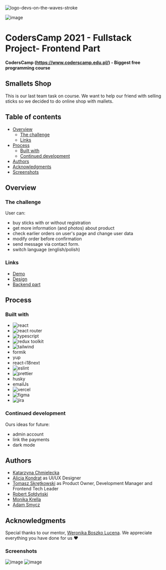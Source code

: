 ![logo-devs-on-the-waves-stroke](https://user-images.githubusercontent.com/19845958/148255475-9f24bd68-7020-42e8-a0d7-c2ed885848e5.png)

![image](https://user-images.githubusercontent.com/56206231/170011760-015dca37-7b16-4ed6-874f-a9cb0aab44ae.png)


# CodersCamp 2021 - Fullstack Project- Frontend Part
**CodersCamp (https://www.coderscamp.edu.pl/) - Biggest free programming course** 

## Smallets Shop

This is our last team task on course. We want to help our friend with selling sticks so we decided to do online shop with mallets.

## Table of contents

- [Overview](#overview)
  - [The challenge](#the-challenge)
  - [Links](#links)
- [Process](#process)
  - [Built with](#built-with)
  - [Continued development](#continued-development)
- [Authors](#authors)
- [Acknowledgments](#acknowledgments)
-  [Screenshots](#screenshots)

## Overview

### The challenge

User can:
- buy sticks with or without registration
- get more information (and photos) about product
- check earlier orders on user's page and change user data
- modify order before confirmation
- send message via contact form.
- switch language (english/polish)

### Links

- [Demo](https://s-mallets-frontend.vercel.app/)
- [Design](https://www.figma.com/file/GUgGbIYMb28LwIPjgdHGmc/Smallets?node-id=183%3A3518)
- [Backend part](https://github.com/CC2021-WBL/S.Mallets-backend)

## Process

### Built with

- ![react](https://img.shields.io/badge/React-20232A?style=for-the-badge&logo=react&logoColor=61DAFB)
- ![react router](https://img.shields.io/badge/React_Router-CA4245?style=for-the-badge&logo=react-router&logoColor=white)
- ![typescript](https://img.shields.io/badge/TypeScript-007ACC?style=for-the-badge&logo=typescript&logoColor=white)
- ![redux](https://img.shields.io/badge/Redux-593D88?style=for-the-badge&logo=redux&logoColor=white) toolkit
- ![tailwind](https://img.shields.io/badge/Tailwind_CSS-38B2AC?style=for-the-badge&logo=tailwind-css&logoColor=white)
- formik
- yup
- react-i18next
- ![eslint](https://img.shields.io/badge/eslint-3A33D1?style=for-the-badge&logo=eslint&logoColor=white)
- ![prettier](https://img.shields.io/badge/prettier-1A2C34?style=for-the-badge&logo=prettier&logoColor=F7BA3E)
- husky
- emailJs
- ![vercel](https://img.shields.io/badge/Vercel-000000?style=for-the-badge&logo=vercel&logoColor=white)
- ![figma](https://img.shields.io/badge/Figma-F24E1E?style=for-the-badge&logo=figma&logoColor=white)
- ![jira](https://img.shields.io/badge/Jira-0052CC?style=for-the-badge&logo=Jira&logoColor=white)

### Continued development

Ours ideas for future:
- admin account
- link the payments
- dark mode


## Authors

 - [Katarzyna Chmielecka](https://github.com/KatarzynaChmielecka)
 - [Alicja Kondrat](https://github.com/pierwszazlewej) as UI/UX Designer
 - [Tomasz Skrętkowski](https://github.com/n0macx) as Product Owner, Development Manager and Frontend Tech Leader
 - [Robert Sołdyński](https://github.com/RobertS-ki) 
 - [Monika Krella](https://github.com/MonikaKrella)
 - [Adam Smycz](https://github.com/Smyku6) 

## Acknowledgments

Special thanks to our mentor, [Weronika Boszko Lucena](https://github.com/vieraboschkova). We appreciate everything you have done for us ♥ 

### Screenshots
![image](https://user-images.githubusercontent.com/56206231/169922954-b868e6ca-6835-44eb-8fc6-aea5d886aac8.png)
![image](https://user-images.githubusercontent.com/56206231/169923009-13da5abe-2725-4f80-a889-00bb2ef94329.png)




